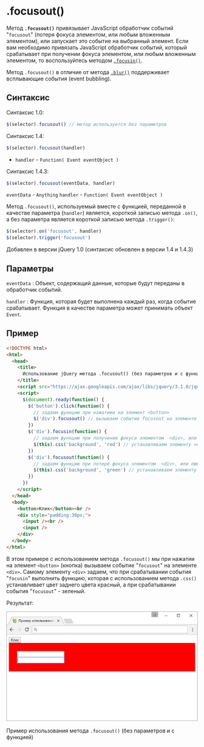 # .focusout()

Метод **`.focusout()`** привязывает JavaScript обработчик событий "`focusout`" (потеря фокуса элементом, или любым вложенным элементом), или запускает это событие на выбранный элемент. Если вам необходимо привязать JavaScript обработчик событий, который срабатывает при получении фокуса элементом, или любым вложенным элементом, то воспользуйтесь методом [`.focusin()`](<focusin().md>).

Метод `.focusout()` в отличие от метода [`.blur()`](<blur().md>) поддерживает всплывающие события (event bubbling).

## Синтаксис

Синтаксис 1.0:

```js
$(selector).focusout() // метод используется без параметров
```

Синтаксис 1.4:

```js
$(selector).focusout(handler)
```

- `handler` - `Function( Event eventObject )`

Синтаксис 1.4.3:

```js
$(selector).focusout(eventData, handler)
```

`eventData` - `Anything`
`handler` - `Function( Event eventObject )`

Метод `.focusout()`, используемый вместе с функцией, переданной в качестве параметра (`handler`) является, короткой записью метода `.on()`, а без параметра является короткой записью метода `.trigger()`:

```js
$(selector).on('focusout', handler)
$(selector).trigger('focusout')
```

Добавлен в версии jQuery 1.0 (синтаксис обновлен в версии 1.4 и 1.4.3)

## Параметры

`eventData`
: Объект, содержащий данные, которые будут переданы в обработчик событий.

`handler`
: Функция, которая будет выполнена каждый раз, когда событие срабатывает. Функция в качестве параметра может принимать объект `Event`.

## Пример

```html
<!DOCTYPE html>
<html>
  <head>
    <title>
      Использование jQuery метода .focusout() (без параметров и с функцией)
    </title>
    <script src="https://ajax.googleapis.com/ajax/libs/jquery/3.1.0/jquery.min.js"></script>
    <script>
      $(document).ready(function() {
        $('button').click(function() {
          // задаем функцию при нажатиии на элемент <button>
          $('div').focusout() // вызываем событие focusout на элементе <div>
        })
        $('div').focusin(function() {
          // задаем функцию при получении фокуса элементом  <div>, или любым вложенным элементом
          $(this).css('background', 'red') // устанавливаем элементу <div> цвет заднего фона красный
        })
        $('div').focusout(function() {
          // задаем функцию при потере фокуса элементом  <div>, или любым вложенным элементо
          $(this).css('background', 'green') // устанавливаем элементу <div> цвет заднего фона зеленый
        })
      })
    </script>
  </head>
  <body>
    <button>Клик</button><br />
    <div style="padding:30px;">
      <input /><br />
      <input />
    </div>
  </body>
</html>
```

В этом примере с использованием метода `.focusout()` мы при нажатии на элемент `<button>` (кнопка) вызываем событие "`focusout`" на элементе `<div>`. Самому элементу `<div>` задаем, что при срабатывании события "`focusin`" выполнить функцию, которая с использованием метода `.css()` устанавливает цвет заднего цвета красный, а при срабатывании события "`focusout`" - зеленый.

Результат:

![Пример использования метода .focusout()](817.png)

Пример использования метода `.focusout()` (без параметров и с функцией)
